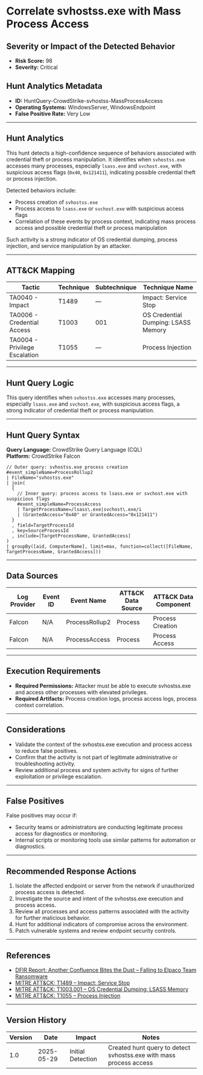 # Correlate svhostss.exe with Mass Process Access

## Severity or Impact of the Detected Behavior
- **Risk Score:** 98
- **Severity:** Critical

## Hunt Analytics Metadata

- **ID:** HuntQuery-CrowdStrike-svhostss-MassProcessAccess
- **Operating Systems:** WindowsServer, WindowsEndpoint
- **False Positive Rate:** Very Low

---

## Hunt Analytics

This hunt detects a high-confidence sequence of behaviors associated with credential theft or process manipulation. It identifies when `svhostss.exe` accesses many processes, especially `lsass.exe` and `svchost.exe`, with suspicious access flags (`0x40`, `0x121411`), indicating possible credential theft or process injection.

Detected behaviors include:

- Process creation of `svhostss.exe`
- Process access to `lsass.exe` or `svchost.exe` with suspicious access flags
- Correlation of these events by process context, indicating mass process access and possible credential theft or process manipulation

Such activity is a strong indicator of OS credential dumping, process injection, and service manipulation by an attacker.

---

## ATT&CK Mapping

| Tactic                        | Technique   | Subtechnique | Technique Name                                 |
|------------------------------|-------------|--------------|-----------------------------------------------|
| TA0040 - Impact              | T1489       | —            | Impact: Service Stop                          |
| TA0006 - Credential Access   | T1003       | 001          | OS Credential Dumping: LSASS Memory           |
| TA0004 - Privilege Escalation| T1055       | —            | Process Injection                             |

---

## Hunt Query Logic

This query identifies when `svhostss.exe` accesses many processes, especially `lsass.exe` and `svchost.exe`, with suspicious access flags, a strong indicator of credential theft or process manipulation.

---

## Hunt Query Syntax

**Query Language:** CrowdStrike Query Language (CQL)  
**Platform:** CrowdStrike Falcon

```fql
// Outer query: svhostss.exe process creation    
#event_simpleName=ProcessRollup2    
| FileName="svhostss.exe"    
| join(    
  {    
    // Inner query: process access to lsass.exe or svchost.exe with suspicious flags    
    #event_simpleName=ProcessAccess    
    | TargetProcessName=/lsass\.exe|svchost\.exe/i    
    | (GrantedAccess="0x40" or GrantedAccess="0x121411")    
  }    
  , field=TargetProcessId    
  , key=SourceProcessId    
  , include=[TargetProcessName, GrantedAccess]    
)    
| groupBy([aid, ComputerName], limit=max, function=collect([FileName, TargetProcessName, GrantedAccess]))  
```

---

## Data Sources

| Log Provider | Event ID         | Event Name             | ATT&CK Data Source  | ATT&CK Data Component  |
|--------------|------------------|------------------------|---------------------|------------------------|
| Falcon       | N/A              | ProcessRollup2         | Process             | Process Creation       |
| Falcon       | N/A              | ProcessAccess          | Process             | Process Access         |

---

## Execution Requirements

- **Required Permissions:** Attacker must be able to execute svhostss.exe and access other processes with elevated privileges.
- **Required Artifacts:** Process creation logs, process access logs, process context correlation.

---

## Considerations

- Validate the context of the svhostss.exe execution and process access to reduce false positives.
- Confirm that the activity is not part of legitimate administrative or troubleshooting activity.
- Review additional process and system activity for signs of further exploitation or privilege escalation.

---

## False Positives

False positives may occur if:

- Security teams or administrators are conducting legitimate process access for diagnostics or monitoring.
- Internal scripts or monitoring tools use similar patterns for automation or diagnostics.

---

## Recommended Response Actions

1. Isolate the affected endpoint or server from the network if unauthorized process access is detected.
2. Investigate the source and intent of the svhostss.exe execution and process access.
3. Review all processes and access patterns associated with the activity for further malicious behavior.
4. Hunt for additional indicators of compromise across the environment.
5. Patch vulnerable systems and review endpoint security controls.

---

## References

- [DFIR Report: Another Confluence Bites the Dust – Falling to Elpaco Team Ransomware](https://thedfirreport.com/2025/05/19/another-confluence-bites-the-dust-falling-to-elpaco-team-ransomware/#case-summary)
- [MITRE ATT&CK: T1489 – Impact: Service Stop](https://attack.mitre.org/techniques/T1489/)
- [MITRE ATT&CK: T1003.001 – OS Credential Dumping: LSASS Memory](https://attack.mitre.org/techniques/T1003/001/)
- [MITRE ATT&CK: T1055 – Process Injection](https://attack.mitre.org/techniques/T1055/)

---

## Version History

| Version | Date       | Impact            | Notes                                                                                      |
|---------|------------|-------------------|--------------------------------------------------------------------------------------------|
| 1.0     | 2025-05-29 | Initial Detection | Created hunt query to detect svhostss.exe with mass process access |
